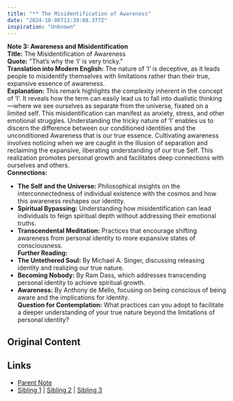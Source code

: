 ```yaml
---
title: "** The Misidentification of Awareness"
date: "2024-10-06T13:39:08.377Z"
inspiration: "Unknown"
---
```


  
**Note 3: Awareness and Misidentification**  
**Title:** The Misidentification of Awareness  
**Quote:** "That’s why the ‘I’ is very tricky."  
**Translation into Modern English:** The nature of ‘I’ is deceptive, as it leads people to misidentify themselves with limitations rather than their true, expansive essence of awareness.  
**Explanation:** This remark highlights the complexity inherent in the concept of ‘I’. It reveals how the term can easily lead us to fall into dualistic thinking—where we see ourselves as separate from the universe, fixated on a limited self. This misidentification can manifest as anxiety, stress, and other emotional struggles. Understanding the tricky nature of ‘I’ enables us to discern the difference between our conditioned identities and the unconditioned Awareness that is our true essence. Cultivating awareness involves noticing when we are caught in the illusion of separation and reclaiming the expansive, liberating understanding of our true Self. This realization promotes personal growth and facilitates deep connections with ourselves and others.  
**Connections:**  
- **The Self and the Universe:** Philosophical insights on the interconnectedness of individual existence with the cosmos and how this awareness reshapes our identity.  
- **Spiritual Bypassing:** Understanding how misidentification can lead individuals to feign spiritual depth without addressing their emotional truths.  
- **Transcendental Meditation:** Practices that encourage shifting awareness from personal identity to more expansive states of consciousness.  
**Further Reading:**  
- **The Untethered Soul:** By Michael A. Singer, discussing releasing identity and realizing our true nature.  
- **Becoming Nobody:** By Ram Dass, which addresses transcending personal identity to achieve spiritual growth.  
- **Awareness:** By Anthony de Mello, focusing on being conscious of being aware and the implications for identity.  
**Question for Contemplation:** What practices can you adopt to facilitate a deeper understanding of your true nature beyond the limitations of personal identity?  


## Original Content



## Links

- [Parent Note](/parent-note.md)
- [Sibling 1](/zettel1.md) | [Sibling 2](/zettel2.md) | [Sibling 3](/zettel3.md)
